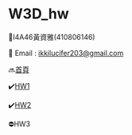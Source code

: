 # W3D_hw
:eyes:I4A46黃資雅(410806146)

:speech_balloon: Email : [ikkilucifer203@gmail.com](mailto:ikkilucifer2073@gmail.com)

:soon:[首頁](https://ikkilucifer2073.github.io/W3D_hw/index.html)

:heavy_check_mark:[HW1](https://ikkilucifer2073.github.io/W3D_hw/hw1.html)

:heavy_check_mark:[HW2](https://ikkilucifer2073.github.io/W3D_hw/hw2.html)

:no_entry:HW3
